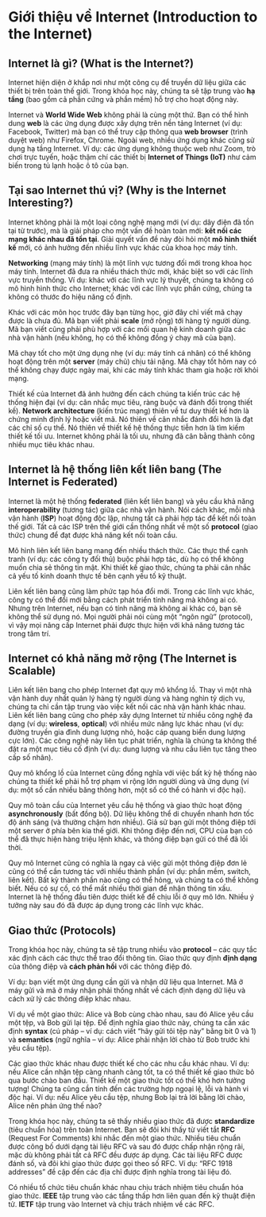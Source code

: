 # **Giới thiệu về Internet** (Introduction to the Internet)

## **Internet là gì?** (What is the Internet?)

Internet hiện diện ở khắp nơi như một công cụ để truyền dữ liệu giữa các thiết bị trên toàn thế giới. Trong khóa học này, chúng ta sẽ tập trung vào **hạ tầng** (bao gồm cả phần cứng và phần mềm) hỗ trợ cho hoạt động này.

Internet và **World Wide Web** không phải là cùng một thứ. Bạn có thể hình dung **web** là các ứng dụng được xây dựng trên nền tảng Internet (ví dụ: Facebook, Twitter) mà bạn có thể truy cập thông qua **web browser** (trình duyệt web) như Firefox, Chrome. Ngoài web, nhiều ứng dụng khác cũng sử dụng hạ tầng Internet. Ví dụ: các ứng dụng không thuộc web như Zoom, trò chơi trực tuyến, hoặc thậm chí các thiết bị **Internet of Things (IoT)** như cảm biến trong tủ lạnh hoặc ô tô của bạn.



## **Tại sao Internet thú vị?** (Why is the Internet Interesting?)

Internet không phải là một loại công nghệ mạng mới (ví dụ: dây điện đã tồn tại từ trước), mà là giải pháp cho một vấn đề hoàn toàn mới: **kết nối các mạng khác nhau đã tồn tại**. Giải quyết vấn đề này đòi hỏi một **mô hình thiết kế** mới, có ảnh hưởng đến nhiều lĩnh vực khác của khoa học máy tính.

**Networking** (mạng máy tính) là một lĩnh vực tương đối mới trong khoa học máy tính. Internet đã đưa ra nhiều thách thức mới, khác biệt so với các lĩnh vực truyền thống. Ví dụ: khác với các lĩnh vực lý thuyết, chúng ta không có mô hình hình thức cho Internet; khác với các lĩnh vực phần cứng, chúng ta không có thước đo hiệu năng cố định.

Khác với các môn học trước đây bạn từng học, giờ đây chỉ viết mã chạy được là chưa đủ. Mã bạn viết phải **scale** (mở rộng) tới hàng tỷ người dùng. Mã bạn viết cũng phải phù hợp với các mối quan hệ kinh doanh giữa các nhà vận hành (nếu không, họ có thể không đồng ý chạy mã của bạn).

Mã chạy tốt cho một ứng dụng nhẹ (ví dụ: máy tính cá nhân) có thể không hoạt động trên một **server** (máy chủ) chịu tải nặng. Mã chạy tốt hôm nay có thể không chạy được ngày mai, khi các máy tính khác tham gia hoặc rời khỏi mạng.

Thiết kế của Internet đã ảnh hưởng đến cách chúng ta kiến trúc các hệ thống hiện đại (ví dụ: cân nhắc mục tiêu, ràng buộc và đánh đổi trong thiết kế). **Network architecture** (kiến trúc mạng) thiên về tư duy thiết kế hơn là chứng minh định lý hoặc viết mã. Nó thiên về cân nhắc đánh đổi hơn là đạt các chỉ số cụ thể. Nó thiên về thiết kế hệ thống thực tiễn hơn là tìm kiếm thiết kế tối ưu. Internet không phải là tối ưu, nhưng đã cân bằng thành công nhiều mục tiêu khác nhau.



## **Internet là hệ thống liên kết liên bang** (The Internet is Federated)

Internet là một hệ thống **federated** (liên kết liên bang) và yêu cầu khả năng **interoperability** (tương tác) giữa các nhà vận hành. Nói cách khác, mỗi nhà vận hành (**ISP**) hoạt động độc lập, nhưng tất cả phải hợp tác để kết nối toàn thế giới. Tất cả các ISP trên thế giới cần thống nhất về một số **protocol** (giao thức) chung để đạt được khả năng kết nối toàn cầu.

Mô hình liên kết liên bang mang đến nhiều thách thức. Các thực thể cạnh tranh (ví dụ: các công ty đối thủ) buộc phải hợp tác, dù họ có thể không muốn chia sẻ thông tin mật. Khi thiết kế giao thức, chúng ta phải cân nhắc cả yếu tố kinh doanh thực tế bên cạnh yếu tố kỹ thuật.

Liên kết liên bang cũng làm phức tạp hóa đổi mới. Trong các lĩnh vực khác, công ty có thể đổi mới bằng cách phát triển tính năng mà không ai có. Nhưng trên Internet, nếu bạn có tính năng mà không ai khác có, bạn sẽ không thể sử dụng nó. Mọi người phải nói cùng một “ngôn ngữ” (protocol), vì vậy mọi nâng cấp Internet phải được thực hiện với khả năng tương tác trong tâm trí.



## **Internet có khả năng mở rộng** (The Internet is Scalable)

Liên kết liên bang cho phép Internet đạt quy mô khổng lồ. Thay vì một nhà vận hành duy nhất quản lý hàng tỷ người dùng và hàng nghìn tỷ dịch vụ, chúng ta chỉ cần tập trung vào việc kết nối các nhà vận hành khác nhau. Liên kết liên bang cũng cho phép xây dựng Internet từ nhiều công nghệ đa dạng (ví dụ: **wireless**, **optical**) với nhiều mức năng lực khác nhau (ví dụ: đường truyền gia đình dung lượng nhỏ, hoặc cáp quang biển dung lượng cực lớn). Các công nghệ này liên tục phát triển, nghĩa là chúng ta không thể đặt ra một mục tiêu cố định (ví dụ: dung lượng và nhu cầu liên tục tăng theo cấp số nhân).

Quy mô khổng lồ của Internet cũng đồng nghĩa với việc bất kỳ hệ thống nào chúng ta thiết kế phải hỗ trợ phạm vi rộng lớn người dùng và ứng dụng (ví dụ: một số cần nhiều băng thông hơn, một số có thể có hành vi độc hại).

Quy mô toàn cầu của Internet yêu cầu hệ thống và giao thức hoạt động **asynchronously** (bất đồng bộ). Dữ liệu không thể di chuyển nhanh hơn tốc độ ánh sáng (và thường chậm hơn nhiều). Giả sử bạn gửi một thông điệp tới một server ở phía bên kia thế giới. Khi thông điệp đến nơi, CPU của bạn có thể đã thực hiện hàng triệu lệnh khác, và thông điệp bạn gửi có thể đã lỗi thời.

Quy mô Internet cũng có nghĩa là ngay cả việc gửi một thông điệp đơn lẻ cũng có thể cần tương tác với nhiều thành phần (ví dụ: phần mềm, switch, liên kết). Bất kỳ thành phần nào cũng có thể hỏng, và chúng ta có thể không biết. Nếu có sự cố, có thể mất nhiều thời gian để nhận thông tin xấu. Internet là hệ thống đầu tiên được thiết kế để chịu lỗi ở quy mô lớn. Nhiều ý tưởng này sau đó đã được áp dụng trong các lĩnh vực khác.



## **Giao thức** (Protocols)

Trong khóa học này, chúng ta sẽ tập trung nhiều vào **protocol** – các quy tắc xác định cách các thực thể trao đổi thông tin. Giao thức quy định **định dạng** của thông điệp và **cách phản hồi** với các thông điệp đó.

Ví dụ: bạn viết một ứng dụng cần gửi và nhận dữ liệu qua Internet. Mã ở máy gửi và mã ở máy nhận phải thống nhất về cách định dạng dữ liệu và cách xử lý các thông điệp khác nhau.

Ví dụ về một giao thức: Alice và Bob cùng chào nhau, sau đó Alice yêu cầu một tệp, và Bob gửi lại tệp. Để định nghĩa giao thức này, chúng ta cần xác định **syntax** (cú pháp – ví dụ: cách viết “hãy gửi tôi tệp này” bằng bit 0 và 1) và **semantics** (ngữ nghĩa – ví dụ: Alice phải nhận lời chào từ Bob trước khi yêu cầu tệp).

Các giao thức khác nhau được thiết kế cho các nhu cầu khác nhau. Ví dụ: nếu Alice cần nhận tệp càng nhanh càng tốt, ta có thể thiết kế giao thức bỏ qua bước chào ban đầu. Thiết kế một giao thức tốt có thể khó hơn tưởng tượng! Chúng ta cũng cần tính đến các trường hợp ngoại lệ, lỗi và hành vi độc hại. Ví dụ: nếu Alice yêu cầu tệp, nhưng Bob lại trả lời bằng lời chào, Alice nên phản ứng thế nào?

Trong khóa học này, chúng ta sẽ thấy nhiều giao thức đã được **standardize** (tiêu chuẩn hóa) trên toàn Internet. Bạn sẽ đôi khi thấy từ viết tắt **RFC** (Request For Comments) khi nhắc đến một giao thức. Nhiều tiêu chuẩn được công bố dưới dạng tài liệu RFC và sau đó được chấp nhận rộng rãi, mặc dù không phải tất cả RFC đều được áp dụng. Các tài liệu RFC được đánh số, và đôi khi giao thức được gọi theo số RFC. Ví dụ: “RFC 1918 addresses” đề cập đến các địa chỉ được định nghĩa trong tài liệu đó.

Có nhiều tổ chức tiêu chuẩn khác nhau chịu trách nhiệm tiêu chuẩn hóa giao thức. **IEEE** tập trung vào các tầng thấp hơn liên quan đến kỹ thuật điện tử. **IETF** tập trung vào Internet và chịu trách nhiệm về các RFC.

